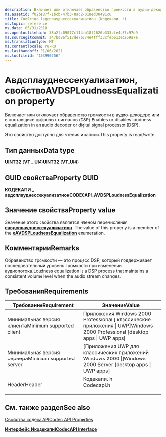 ```yaml
---
description: Включает или отключает обравенство громкости в аудио-декодере или в поставщике цифровых сигналов (DSP).
ms.assetid: f02b187f-1bcb-47b3-8ac2-018ed30491c6
title: Свойство Авдсплауднессекуализатион (Кодекапи. h)
ms.topic: reference
ms.date: 05/31/2018
ms.openlocfilehash: 38a2fc09077c114ab18f2626b333cfe4c87c97d9
ms.sourcegitcommit: a47bd86f517de76374e4fff33cfeb613eb259a7e
ms.translationtype: MT
ms.contentlocale: ru-RU
ms.lasthandoff: 01/06/2021
ms.locfileid: "103990256"
---
```

# <a name="avdsploudnessequalization-property"></a><span data-ttu-id="a4b93-103">Авдсплауднессекуализатион, свойство</span><span class="sxs-lookup"><span data-stu-id="a4b93-103">AVDSPLoudnessEqualization property</span></span>

<span data-ttu-id="a4b93-104">Включает или отключает обравенство громкости в аудио-декодере или в поставщике цифровых сигналов (DSP).</span><span class="sxs-lookup"><span data-stu-id="a4b93-104">Enables or disables loudness equalization in an audio decoder or digital signal processor (DSP).</span></span>

<span data-ttu-id="a4b93-105">Это свойство доступно для чтения и записи.</span><span class="sxs-lookup"><span data-stu-id="a4b93-105">This property is read/write.</span></span>

## <a name="data-type"></a><span data-ttu-id="a4b93-106">Тип данных</span><span class="sxs-lookup"><span data-stu-id="a4b93-106">Data type</span></span>

<span data-ttu-id="a4b93-107">**UINT32** (**VT \_ UI4**)</span><span class="sxs-lookup"><span data-stu-id="a4b93-107">**UINT32** (**VT\_UI4**)</span></span>

## <a name="property-guid"></a><span data-ttu-id="a4b93-108">GUID свойства</span><span class="sxs-lookup"><span data-stu-id="a4b93-108">Property GUID</span></span>

<span data-ttu-id="a4b93-109">**КОДЕКАПИ \_ авдсплауднессекуализатион**</span><span class="sxs-lookup"><span data-stu-id="a4b93-109">**CODECAPI\_AVDSPLoudnessEqualization**</span></span>

## <a name="property-value"></a><span data-ttu-id="a4b93-110">Значение свойства</span><span class="sxs-lookup"><span data-stu-id="a4b93-110">Property value</span></span>

<span data-ttu-id="a4b93-111">Значение этого свойства является членом перечисления [**еавдсплауднессекуализатион**](/windows/desktop/api/codecapi/ne-codecapi-eavdsploudnessequalization) .</span><span class="sxs-lookup"><span data-stu-id="a4b93-111">The value of this property is a member of the [**eAVDSPLoudnessEqualization**](/windows/desktop/api/codecapi/ne-codecapi-eavdsploudnessequalization) enumeration.</span></span>

## <a name="remarks"></a><span data-ttu-id="a4b93-112">Комментарии</span><span class="sxs-lookup"><span data-stu-id="a4b93-112">Remarks</span></span>

<span data-ttu-id="a4b93-113">Обравенство громкости — это процесс DSP, который поддерживает последовательный уровень громкости при изменении аудиопотока.</span><span class="sxs-lookup"><span data-stu-id="a4b93-113">Loudness equalization is a DSP process that maintains a consistent volume level when the audio stream changes.</span></span>

## <a name="requirements"></a><span data-ttu-id="a4b93-114">Требования</span><span class="sxs-lookup"><span data-stu-id="a4b93-114">Requirements</span></span>



| <span data-ttu-id="a4b93-115">Требование</span><span class="sxs-lookup"><span data-stu-id="a4b93-115">Requirement</span></span> | <span data-ttu-id="a4b93-116">Значение</span><span class="sxs-lookup"><span data-stu-id="a4b93-116">Value</span></span> |
|-------------------------------------|---------------------------------------------------------------------------------------|
| <span data-ttu-id="a4b93-117">Минимальная версия клиента</span><span class="sxs-lookup"><span data-stu-id="a4b93-117">Minimum supported client</span></span><br/> | <span data-ttu-id="a4b93-118">Приложения Windows 2000 Professional \[ классические приложения \| UWP\]</span><span class="sxs-lookup"><span data-stu-id="a4b93-118">Windows 2000 Professional \[desktop apps \| UWP apps\]</span></span><br/>                     |
| <span data-ttu-id="a4b93-119">Минимальная версия сервера</span><span class="sxs-lookup"><span data-stu-id="a4b93-119">Minimum supported server</span></span><br/> | <span data-ttu-id="a4b93-120">\[Приложения UWP для классических приложений Windows 2000 \|\]</span><span class="sxs-lookup"><span data-stu-id="a4b93-120">Windows 2000 Server \[desktop apps \| UWP apps\]</span></span><br/>                           |
| <span data-ttu-id="a4b93-121">Header</span><span class="sxs-lookup"><span data-stu-id="a4b93-121">Header</span></span><br/>                   | <dl> <span data-ttu-id="a4b93-122"><dt>Кодекапи. h</dt></span><span class="sxs-lookup"><span data-stu-id="a4b93-122"><dt>Codecapi.h</dt></span></span> </dl> |



## <a name="see-also"></a><span data-ttu-id="a4b93-123">См. также раздел</span><span class="sxs-lookup"><span data-stu-id="a4b93-123">See also</span></span>

<dl> <dt>

[<span data-ttu-id="a4b93-124">Свойства кодека API</span><span class="sxs-lookup"><span data-stu-id="a4b93-124">Codec API Properties</span></span>](codec-api-properties.md)
</dt> <dt>

[<span data-ttu-id="a4b93-125">**Интерфейс Икодекапи**</span><span class="sxs-lookup"><span data-stu-id="a4b93-125">**ICodecAPI Interface**</span></span>](/windows/desktop/api/Strmif/nn-strmif-icodecapi)
</dt> </dl>

 

 




